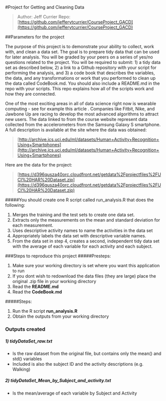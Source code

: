 #Project for Getting and Cleaning Data

> Author: Jeff Currier
> Repo:  [https://github.com/jefferytcurrier/CourseProject_GACD](https://github.com/jefferytcurrier/CourseProject_GACD)


##Parameters for the project

The purpose of this project is to demonstrate your ability to collect, work with, and clean a data set. The goal is to prepare tidy data that can be used for later analysis. You will be graded by your peers on a series of yes/no questions related to the project. You will be required to submit: 1) a tidy data set as described below, 2) a link to a Github repository with your script for performing the analysis, and 3) a code book that describes the variables, the data, and any transformations or work that you performed to clean up the data called CodeBook.md. You should also include a README.md in the repo with your scripts. This repo explains how all of the scripts work and how they are connected.  

One of the most exciting areas in all of data science right now is wearable computing - see for example  this article . Companies like Fitbit, Nike, and Jawbone Up are racing to develop the most advanced algorithms to attract new users. The data linked to from the course website represent data collected from the accelerometers from the Samsung Galaxy S smartphone. A full description is available at the site where the data was obtained: 

> [http://archive.ics.uci.edu/ml/datasets/Human+Activity+Recognition+Using+Smartphones](http://archive.ics.uci.edu/ml/datasets/Human+Activity+Recognition+Using+Smartphones)

Here are the data for the project: 

> [https://d396qusza40orc.cloudfront.net/getdata%2Fprojectfiles%2FUCI%20HAR%20Dataset.zip](https://d396qusza40orc.cloudfront.net/getdata%2Fprojectfiles%2FUCI%20HAR%20Dataset.zip)

#####You should create one R script called run_analysis.R that does the following:
1. Merges the training and the test sets to create one data set.
2. Extracts only the measurements on the mean and standard deviation for each measurement. 
3. Uses descriptive activity names to name the activities in the data set
4. Appropriately labels the data set with descriptive variable names. 
5. From the data set in step 4, creates a second, independent tidy data set with the average of each variable for each activity and each subject.

###Steps to reproduce this project
#####Presteps:
1. Make sure your working directory is set where you want this application to run
2. If you dont wish to redownload the data files (they are large) place the original .zip file in your working directory
3. Read the **README.md**
4. Read the **CodeBook.md**

#####Steps:
1. Run the R script  **run_analysis.R**
2. Obtain the outputs from your working directory


### Outputs created

##### 1) tidyDataSet_raw.txt
  + Is the raw dataset from the original file, but contains only the mean() and std() variables
  + Included is also the subject ID and the activity descriptions (e.g. Walking)

##### 2) tidyDataSet_Mean_by_Subject_and_activity.txt
  + Is the mean/average of each variable by Subject and Activity
